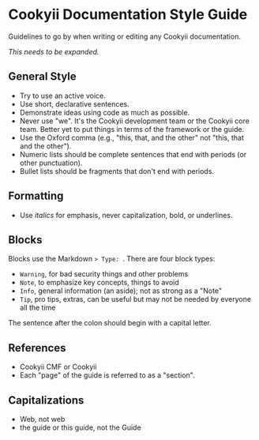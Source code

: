 # Cookyii Documentation Style Guide

Guidelines to go by when writing or editing any Cookyii documentation.

*This needs to be expanded.*

## General Style

* Try to use an active voice.
* Use short, declarative sentences.
* Demonstrate ideas using code as much as possible.
* Never use "we". It's the Cookyii development team or the Cookyii core team. Better yet to put things in terms of the framework or the guide.
* Use the Oxford comma (e.g., "this, that, and the other" not "this, that and the other").
* Numeric lists should be complete sentences that end with periods (or other punctuation).
* Bullet lists should be fragments that don't end with periods.

## Formatting

* Use *italics* for emphasis, never capitalization, bold, or underlines.

## Blocks

Blocks use the Markdown `> Type: `. There are four block types:

* `Warning`, for bad security things and other problems
* `Note`, to emphasize key concepts, things to avoid
* `Info`, general information (an aside); not as strong as a "Note"
* `Tip`, pro tips, extras, can be useful but may not be needed by everyone all the time

The sentence after the colon should begin with a capital letter.

## References

* Cookyii CMF or Cookyii
* Each "page" of the guide is referred to as a "section".

## Capitalizations

* Web, not web
* the guide or this guide, not the Guide
